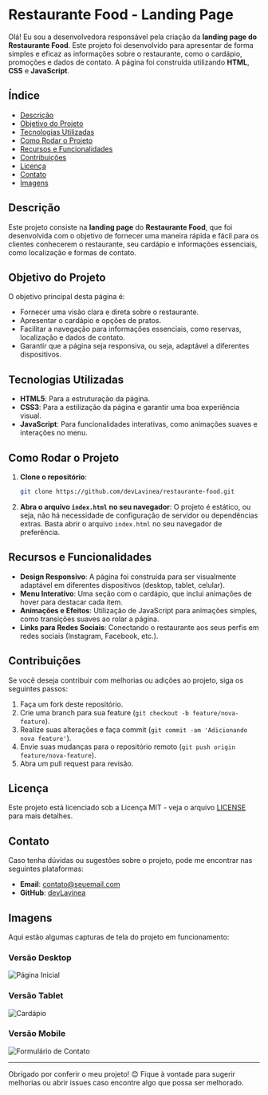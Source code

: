 # Restaurante Food - Landing Page

Olá! Eu sou a desenvolvedora responsável pela criação da **landing page do Restaurante Food**. Este projeto foi desenvolvido para apresentar de forma simples e eficaz as informações sobre o restaurante, como o cardápio, promoções e dados de contato. A página foi construída utilizando **HTML**, **CSS** e **JavaScript**.

## Índice

- [Descrição](#descrição)
- [Objetivo do Projeto](#objetivo-do-projeto)
- [Tecnologias Utilizadas](#tecnologias-utilizadas)
- [Como Rodar o Projeto](#como-rodar-o-projeto)
- [Recursos e Funcionalidades](#recursos-e-funcionalidades)
- [Contribuições](#contribuições)
- [Licença](#licença)
- [Contato](#contato)
- [Imagens](#imagens)

## Descrição

Este projeto consiste na **landing page** do **Restaurante Food**, que foi desenvolvida com o objetivo de fornecer uma maneira rápida e fácil para os clientes conhecerem o restaurante, seu cardápio e informações essenciais, como localização e formas de contato.

## Objetivo do Projeto

O objetivo principal desta página é:

- Fornecer uma visão clara e direta sobre o restaurante.
- Apresentar o cardápio e opções de pratos.
- Facilitar a navegação para informações essenciais, como reservas, localização e dados de contato.
- Garantir que a página seja responsiva, ou seja, adaptável a diferentes dispositivos.

## Tecnologias Utilizadas

- **HTML5**: Para a estruturação da página.
- **CSS3**: Para a estilização da página e garantir uma boa experiência visual.
- **JavaScript**: Para funcionalidades interativas, como animações suaves e interações no menu.

## Como Rodar o Projeto

1. **Clone o repositório**:
    ```bash
    git clone https://github.com/devLavinea/restaurante-food.git
    ```

2. **Abra o arquivo `index.html` no seu navegador**:
    O projeto é estático, ou seja, não há necessidade de configuração de servidor ou dependências extras. Basta abrir o arquivo `index.html` no seu navegador de preferência.

## Recursos e Funcionalidades

- **Design Responsivo**: A página foi construída para ser visualmente adaptável em diferentes dispositivos (desktop, tablet, celular).
- **Menu Interativo**: Uma seção com o cardápio, que inclui animações de hover para destacar cada item.
- **Animações e Efeitos**: Utilização de JavaScript para animações simples, como transições suaves ao rolar a página.
- **Links para Redes Sociais**: Conectando o restaurante aos seus perfis em redes sociais (Instagram, Facebook, etc.).

## Contribuições

Se você deseja contribuir com melhorias ou adições ao projeto, siga os seguintes passos:

1. Faça um fork deste repositório.
2. Crie uma branch para sua feature (`git checkout -b feature/nova-feature`).
3. Realize suas alterações e faça commit (`git commit -am 'Adicionando nova feature'`).
4. Envie suas mudanças para o repositório remoto (`git push origin feature/nova-feature`).
5. Abra um pull request para revisão.

## Licença

Este projeto está licenciado sob a Licença MIT - veja o arquivo [LICENSE](LICENSE) para mais detalhes.

## Contato

Caso tenha dúvidas ou sugestões sobre o projeto, pode me encontrar nas seguintes plataformas:

- **Email**: contato@seuemail.com
- **GitHub**: [devLavinea](https://github.com/devLavinea)

## Imagens

Aqui estão algumas capturas de tela do projeto em funcionamento:

### Versão Desktop

![Página Inicial](src/images/desktop.png)

### Versão Tablet

![Cardápio](src/images/tablet.png)

### Versão Mobile

![Formulário de Contato](src/images/mobile.png)

---

Obrigado por conferir o meu projeto! 😊 Fique à vontade para sugerir melhorias ou abrir issues caso encontre algo que possa ser melhorado.
